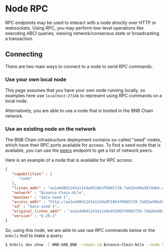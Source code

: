 # Node RPC

RPC endpoints may be used to interact with a node directly over HTTP or websockets. Using RPC, you may perform low-level operations like executing ABCI queries, viewing network/consensus state or broadcasting a transaction.

## Connecting

There are two main ways to connect to a node to send RPC commands.

### Use your own local node

This page assumes that you have your own node running locally, so examples here use `localhost:27146` to represent using RPC commands on a local node.

Alternatively, you are able to use a node that is hosted in the BNB Chain network.

### Use an existing node on the network

The BNB Chain infrastructure deployment contains so-called "seed" nodes, which have their RPC ports available for access. To find a seed node that is available, you can use the [peers](./dex-api/paths.html#apiv1peers) endpoint to get a list of network peers.

Here is an example of a node that is available for RPC access:

```json
{
   "capabilities" : [
      "node"
   ],
   "listen_addr" : "aa1e4d0d1243a11e9a951063f6065739-7a82be90a58744b6.elb.ap-northeast-1.amazonaws.com:27147",
   "network" : "Binance-Chain-Nile",
   "moniker" : "data-seed-1",
   "access_addr" : "http://aa1e4d0d1243a11e9a951063f6065739-7a82be90a58744b6.elb.ap-northeast-1.amazonaws.com",
   "id" : "data-seed-1",
   "original_listen_addr" : "aa1e4d0d1243a11e9a951063f6065739-7a82be90a58744b6.elb.ap-northeast-1.amazonaws.com:27146",
   "version" : "0.29.1"
}
```

So, using this node, we are able to use raw RPC commands below or the `bnbcli` tool to make a query:

```bash
$ bnbcli dex show -l NNB-0AB_BNB --chain-id Binance-Chain-Nile --node tcp://aa1e4d0d1243a11e9a951063f6065739-7a82be90a58744b6.elb.ap-northeast-1.amazonaws.com:27147
```

